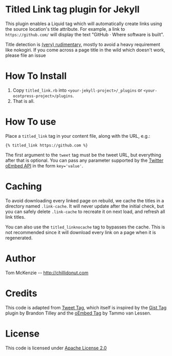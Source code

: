 # Titled Link tag plugin for Jekyll

This plugin enables a Liquid tag which will automatically create links using the source location's title attribute. For example, a link to `https://github.com/` will display the text "GitHub · Where software is built".

Title detection is [(very) rudimentary](http://stackoverflow.com/a/1732454/894361), mostly to avoid a heavy requirement like nokogiri. If you come across a page title in the wild which doesn't work, please file an issue

# How To Install

  1. Copy `titled_link.rb` into `<your-jekyll-project>/_plugins` or `<your-ocotpress-project>/plugins`.
  2. That is all.

# How To use

Place a `titled_link` tag in your content file, along with the URL, e.g.:
```
{% titled_link https://github.com %}
```

The first argument to the `tweet` tag must be the tweet URL, but everything after that is optional. You can pass
any parameter supported by the [Twitter oEmbed API](https://dev.twitter.com/docs/api/1/get/statuses/oembed) in the form
`key='value'`.

# Caching

To avoid downloading every linked page on rebuild, we cache the titles in a directory named `.link-cache`. It will never update after the initial check, but you can safely delete `.link-cache` to recreate it on next load, and refresh all link titles.

You can also use the `titled_linknocache` tag to bypasses the cache. This is not recommended since it will download every link on a page when it is regenerated.

# Author

Tom McKenzie -- http://chillidonut.com

# Credits

This code is adapted from [Tweet Tag](https://github.com/scottwb/jekyll-tweet-tag), which itself is inspired by the [Gist Tag](https://gist.github.com/1027674) plugin by Brandon Tilley and the
[oEmbed Tag](https://gist.github.com/1455726) by Tammo van Lessen.

# License

This code is licensed under [Apache License 2.0](http://www.apache.org/licenses/LICENSE-2.0)
